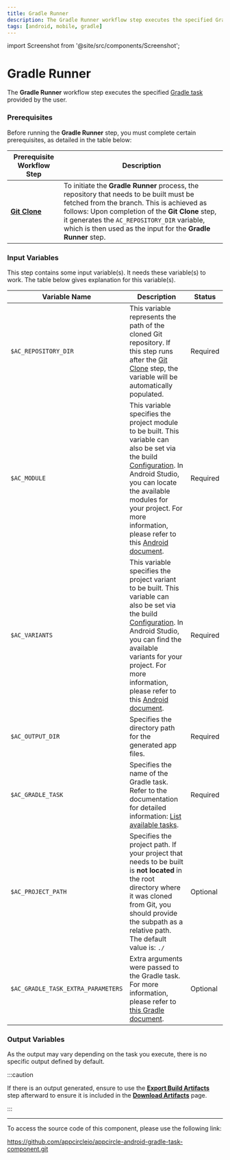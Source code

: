 ```yaml
---
title: Gradle Runner
description: The Gradle Runner workflow step executes the specified Gradle task provided by the user.
tags: [android, mobile, gradle]
---
```


import Screenshot from '@site/src/components/Screenshot';

# Gradle Runner

The **Gradle Runner** workflow step executes the specified [Gradle task](https://docs.gradle.org/current/userguide/tutorial_using_tasks.html) provided by the user.

### Prerequisites

Before running the **Gradle Runner** step, you must complete certain prerequisites, as detailed in the table below:

| Prerequisite Workflow Step                                                            | Description                                                                                                                                                                                                                                                                                              |
| ------------------------------------------------------------------------------------- | -------------------------------------------------------------------------------------------------------------------------------------------------------------------------------------------------------------------------------------------------------------------------------------------------------- |
| [**Git Clone**](/workflows/common-workflow-steps/git-clone) | To initiate the **Gradle Runner** process, the repository that needs to be built must be fetched from the branch. This is achieved as follows: Upon completion of the **Git Clone** step, it generates the `AC_REPOSITORY_DIR` variable, which is then used as the input for the **Gradle Runner** step. |

<Screenshot url='https://cdn.appcircle.io/docs/assets/android-workflow-components-gradle-runner_1.png'/>

### Input Variables

This step contains some input variable(s). It needs these variable(s) to work. The table below gives explanation for this variable(s).

<Screenshot url='https://cdn.appcircle.io/docs/assets/android-workflow-components-gradle-runner_2.png' />

| Variable Name                      | Description                                                                                                                                                                                                                                                                                                                                                                                                            | Status   |
| ---------------------------------- | ---------------------------------------------------------------------------------------------------------------------------------------------------------------------------------------------------------------------------------------------------------------------------------------------------------------------------------------------------------------------------------------------------------------------- | -------- |
| `$AC_REPOSITORY_DIR`               | This variable represents the path of the cloned Git repository. If this step runs after the [Git Clone](/workflows/common-workflow-steps/git-clone) step, the variable will be automatically populated.                                                                                                                                                                                      | Required |
| `$AC_MODULE`                       | This variable specifies the project module to be built. This variable can also be set via the build [Configuration](/build/build-process-management/build-profile-configuration). In Android Studio, you can locate the available modules for your project. For more information, please refer to this [Android document](https://developer.android.com/studio/projects#ApplicationModules). | Required |
| `$AC_VARIANTS`                     | This variable specifies the project variant to be built. This variable can also be set via the build [Configuration](/build/build-process-management/build-profile-configuration). In Android Studio, you can find the available variants for your project. For more information, please refer to this [Android document](https://developer.android.com/build/build-variants).               | Required |
| `$AC_OUTPUT_DIR`                   | Specifies the directory path for the generated app files.                                                                                                                                                                                                                                                                                                                                                              | Required |
| `$AC_GRADLE_TASK`                  | Specifies the name of the Gradle task. Refer to the documentation for detailed information: [List available tasks](https://docs.gradle.org/current/userguide/tutorial_using_tasks.html#list_available_tasks).                                                                                                                                                                                                          | Required |
| `$AC_PROJECT_PATH`                 | Specifies the project path. If your project that needs to be built is **not located** in the root directory where it was cloned from Git, you should provide the subpath as a relative path. The default value is: `./`                                                                                                                                                                                                | Optional |
| `$AC_GRADLE_TASK_EXTRA_PARAMETERS` | Extra arguments were passed to the Gradle task. For more information, please refer to [this Gradle document](https://docs.gradle.org/current/userguide/writing_build_scripts.html#sec:extra_properties).                                                                                                                                                                                                               | Optional |

### Output Variables

As the output may vary depending on the task you execute, there is no specific output defined by default.

:::caution

If there is an output generated, ensure to use the [**Export Build Artifacts**](/workflows/common-workflow-steps/export-build-artifacts) step afterward to ensure it is included in the [**Download Artifacts**](/workflows/common-workflow-steps/export-build-artifacts#download-exported-artifacts) page.

:::

---

To access the source code of this component, please use the following link:

https://github.com/appcircleio/appcircle-android-gradle-task-component.git
